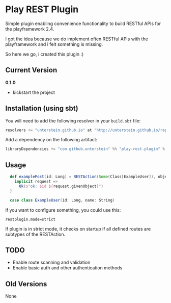 # Play REST Plugin

Simple plugin enabling convenience functionality to build RESTful APIs for the playframework 2.4.

I got the idea because we do implement often RESTful APIs with the playframework and i felt something is missing. 

So here we go, i created this plugin :)

## Current Version

**0.1.0**

* kickstart the project

## Installation (using sbt)

You will need to add the following resolver in your `build.sbt` file:

```scala
resolvers += "unterstein.github.io" at "http://unterstein.github.io/repo"

```

Add a dependency on the following artifact:

```scala
libraryDependencies += "com.github.unterstein" %% "play-rest-plugin" % "0.1.0"
```

## Usage

```scala
  def examplePost(id: Long) = RESTAction(Some(Class[ExampleUser]), objectRequired = true) {
    implicit request =>
      Ok(s"ok: $id ${request.givenObject}")
  }

  case class ExampleUser(id: Long, name: String)
```

If you want to configure something, you could use this:

```
restplugin.mode=strict
```

If plugin is in strict mode, it checks on startup if all defined routes are subtypes of the RESTAction.


## TODO

* Enable route scanning and validation
* Enable basic auth and other authentication methods


## Old Versions

None